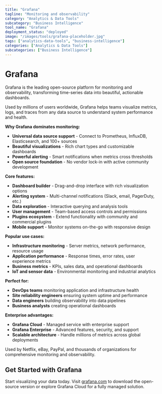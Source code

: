 ```yaml
---
title: "Grafana"
tagline: "Monitoring and observability"
category: "Analytics & Data Tools"
subcategory: "Business Intelligence"
tool_name: "Grafana"
deployment_status: "deployed"
image: "/images/tools/grafana-placeholder.jpg"
tags: ["analytics-data-tools", "business-intelligence"]
categories: ["Analytics & Data Tools"]
subcategories: ["Business Intelligence"]
---
```


# Grafana

Grafana is the leading open-source platform for monitoring and observability, transforming time-series data into beautiful, actionable dashboards.

Used by millions of users worldwide, Grafana helps teams visualize metrics, logs, and traces from any data source to understand system performance and health.

**Why Grafana dominates monitoring:**
- **Universal data source support** - Connect to Prometheus, InfluxDB, Elasticsearch, and 100+ sources
- **Beautiful visualizations** - Rich chart types and customizable dashboards
- **Powerful alerting** - Smart notifications when metrics cross thresholds
- **Open source foundation** - No vendor lock-in with active community development

**Core features:**
- **Dashboard builder** - Drag-and-drop interface with rich visualization options
- **Alerting system** - Multi-channel notifications (Slack, email, PagerDuty, etc.)
- **Data exploration** - Interactive querying and analysis tools
- **User management** - Team-based access controls and permissions
- **Plugins ecosystem** - Extend functionality with community and commercial plugins
- **Mobile support** - Monitor systems on-the-go with responsive design

**Popular use cases:**
- **Infrastructure monitoring** - Server metrics, network performance, resource usage
- **Application performance** - Response times, error rates, user experience metrics
- **Business metrics** - KPIs, sales data, and operational dashboards
- **IoT and sensor data** - Environmental monitoring and industrial analytics

**Perfect for:**
- **DevOps teams** monitoring application and infrastructure health
- **Site reliability engineers** ensuring system uptime and performance
- **Data engineers** building observability into data pipelines
- **Business analysts** creating operational dashboards

**Enterprise advantages:**
- **Grafana Cloud** - Managed service with enterprise support
- **Grafana Enterprise** - Advanced features, security, and support
- **Scalable architecture** - Handle millions of metrics across global deployments

Used by Netflix, eBay, PayPal, and thousands of organizations for comprehensive monitoring and observability.

## Get Started with Grafana

Start visualizing your data today. Visit [grafana.com](https://grafana.com) to download the open-source version or explore Grafana Cloud for a fully managed solution.